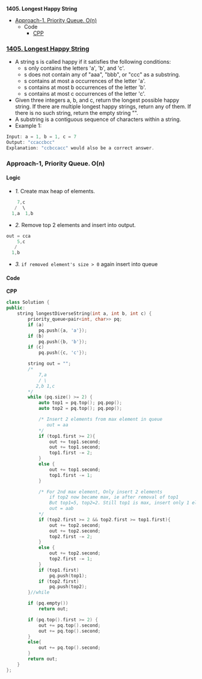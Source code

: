 **1405. Longest Happy String**
- [Approach-1. Priority Queue. O(n)](#a1)
  - Code
    - [CPP](#c)

### [1405. Longest Happy String](https://leetcode.com/problems/longest-happy-string/description/)
- A string s is called happy if it satisfies the following conditions:
  - s only contains the letters 'a', 'b', and 'c'.
  - s does not contain any of "aaa", "bbb", or "ccc" as a substring.
  - s contains at most a occurrences of the letter 'a'.
  - s contains at most b occurrences of the letter 'b'.
  - s contains at most c occurrences of the letter 'c'.
- Given three integers a, b, and c, return the longest possible happy string. If there are multiple longest happy strings, return any of them. If there is no such string, return the empty string "".
- A substring is a contiguous sequence of characters within a string.
- Example 1:
```c
Input: a = 1, b = 1, c = 7
Output: "ccaccbcc"
Explanation: "ccbccacc" would also be a correct answer.
```

<a name=a1></a>
### Approach-1, Priority Queue. O(n)
#### Logic
- _1._ Create max heap of elements.
```c
    7,c
   /  \
  1,a  1,b  
```
- _2._ Remove top 2 elements and insert into output.
```c
out = cca
    5,c
   /
  1,b
```
- _3._ `if removed element's size > 0` again insert into queue
#### Code
<a name=c></a>
**CPP**
```cpp
class Solution {
public:
    string longestDiverseString(int a, int b, int c) {
        priority_queue<pair<int, char>> pq;
        if (a)
            pq.push({a, 'a'});
        if (b)
            pq.push({b, 'b'});
        if (c)
            pq.push({c, 'c'});

        string out = "";
        /*
            7,a
            / \
           2,b 1,c 
        */
        while (pq.size() >= 2) {
            auto top1 = pq.top(); pq.pop();
            auto top2 = pq.top(); pq.pop();

            /* Insert 2 elements from max element in queue
               out = aa
            */
            if (top1.first >= 2){
                out += top1.second;
                out += top1.second;
                top1.first -= 2;
            }
            else {
                out += top1.second;
                top1.first -= 1;
            }

            /* For 2nd max element, Only insert 2 elements 
                if top2 now became max, ie after removal of top1
                But top1=5, top2=2. Still top1 is max, insert only 1 element
                out = aab
            */
            if (top2.first >= 2 && top2.first >= top1.first){
                out += top2.second;
                out += top2.second;
                top2.first -= 2;
            }
            else {
                out += top2.second;
                top2.first -= 1;
            }
            if (top1.first)
                pq.push(top1);
            if (top2.first)
                pq.push(top2);
        }//while

        if (pq.empty())
            return out;

        if (pq.top().first >= 2) {
            out += pq.top().second;
            out += pq.top().second;
        }
        else{
            out += pq.top().second;
        }
        return out;
    }
};
```
